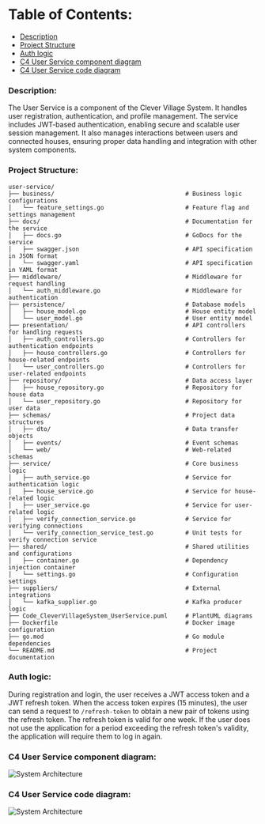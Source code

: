 # Table of Contents:
- [Description](#description)
- [Project Structure](#project-structure)
- [Auth logic](#auth-logic)
- [C4 User Service component diagram](#c4-user-service-component-diagram)
- [C4 User Service code diagram](#c4-user-service-code-diagram)

### Description:
The User Service is a component of the Clever Village System. It handles user registration, authentication, and profile management. 
The service includes JWT-based authentication, enabling secure and scalable user session management. 
It also manages interactions between users and connected houses, ensuring proper data handling and integration with other system components.

### Project Structure:
```
user-service/
├── business/                                     # Business logic configurations
│   └── feature_settings.go                       # Feature flag and settings management
├── docs/                                         # Documentation for the service
│   ├── docs.go                                   # GoDocs for the service
│   ├── swagger.json                              # API specification in JSON format
│   └── swagger.yaml                              # API specification in YAML format
├── middleware/                                   # Middleware for request handling
│   └── auth_middleware.go                        # Middleware for authentication
├── persistence/                                  # Database models
│   ├── house_model.go                            # House entity model
│   └── user_model.go                             # User entity model
├── presentation/                                 # API controllers for handling requests
│   ├── auth_controllers.go                       # Controllers for authentication endpoints
│   ├── house_controllers.go                      # Controllers for house-related endpoints
│   └── user_controllers.go                       # Controllers for user-related endpoints
├── repository/                                   # Data access layer
│   ├── house_repository.go                       # Repository for house data
│   └── user_repository.go                        # Repository for user data
├── schemas/                                      # Project data structures
│   ├── dto/                                      # Data transfer objects
│   ├── events/                                   # Event schemas
│   └── web/                                      # Web-related schemas
├── service/                                      # Core business logic
│   ├── auth_service.go                           # Service for authentication logic
│   ├── house_service.go                          # Service for house-related logic
│   ├── user_service.go                           # Service for user-related logic
│   ├── verify_connection_service.go              # Service for verifying connections
│   └── verify_connection_service_test.go         # Unit tests for verify connection service
├── shared/                                       # Shared utilities and configurations
│   ├── container.go                              # Dependency injection container
│   └── settings.go                               # Configuration settings
├── suppliers/                                    # External integrations
│   └── kafka_supplier.go                         # Kafka producer logic
├── Code_CleverVillageSystem_UserService.puml     # PlantUML diagrams
├── Dockerfile                                    # Docker image configuration
├── go.mod                                        # Go module dependencies
└── README.md                                     # Project documentation
```

### Auth logic:
During registration and login, the user receives a JWT access token and a JWT refresh token. 
When the access token expires (15 minutes), the user can send a request to `/refresh-token` to obtain a new pair 
of tokens using the refresh token. The refresh token is valid for one week. If the user does not use the application 
for a period exceeding the refresh token's validity, the application will require them to log in again.

### C4 User Service component diagram:
![System Architecture](./Component_CleverVillageSystem_UserService.svg)

### C4 User Service code diagram:
![System Architecture](./Code_CleverVillageSystem_UserService.svg)
